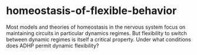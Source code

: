 # homeostasis-of-flexible-behavior
Most models and theories of homeostasis in the nervous system focus on maintaining circuits in particular dynamics regimes. But flexibility to switch between dynamic regimes is itself a critical property. Under what conditions does ADHP permit dynamic flexibility?
